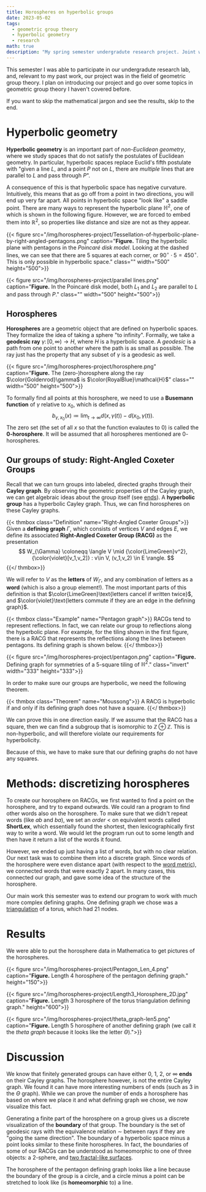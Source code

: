 ```yaml
---
title: Horospheres on hyperbolic groups
date: 2023-05-02
tags:
  - geometric group theory
  - hyperbolic geometry
  - research
math: true
description: "My spring semester undergradute research project. Joint work with Noah Jillson, Katerina Stuopis, Daniel Levitin, and Tullia Dymarz."
---
```


This semester I was able to participate in our undergradute research lab, and, relevant to my past work, 
our project was in the field of geometric group 
theory. I plan on introducing our project and go over some topics in geometric group theory I haven't covered before.

If you want to skip the mathematical jargon and see the results, skip to the end.

# Hyperbolic geometry

**Hyperbolic geometry** is an important part of *non-Euclidean geometry*, 
where we study spaces that do not satisfy the postulates of Euclidean 
geometry. In particular, 
hyperbolic spaces replace Euclid's fifth postulate with
"given a line $L$, and a point $P$ not on $L$, there are *multiple* lines 
that are parallel to $L$ and pass through $P$".

A consequence of this is that hyperbolic space has negative curvature.
Intuitively, this means that as 
go off from a point in two directions, you will end up very far apart. All 
points in hyperbolic space "look like" a saddle point. 
There 
are many ways to represent the hyperbolic plane $\mathbb{H}^2$, one of which is shown in the following figure. However, we are forced to embed them into $\mathbb{R}^2$, so properties like distance and size are not as they appear.

{{< figure src="/img/horospheres-project/Tessellation-of-hyperbolic-plane-by-right-angled-pentagons.png" caption="**Figure.** Tiling the hyperbolic plane with pentagons in the *Poincaré disk model*. Looking at the dashed lines, we can see that there are $5$ squares at each corner, or $90^\circ\cdot5 = 450^\circ$. This is only possible in hyperbolic space." class="" width="500" height="500">}}

{{< figure src="/img/horospheres-project/parallel lines.png" caption="**Figure.** In the Poincaré disk model, both $L_1$ and $L_2$ are parallel to $L$ and pass through $P$." class="" width="500" height="500">}}

## Horospheres

**Horospheres** are a geometric object that are defined on hyperbolic spaces. They formalize the idea of taking a sphere "to infinity".
Formally, we take a **geodesic ray** $\gamma\colon[0,\infty)\to H$, where $H$ is a hyperbolic space. 
A *geodesic* is a path from one point to another where the 
path is as small as possible. The ray just has the property that any subset of $\gamma$ is a geodesic as well.

{{< figure src="/img/horospheres-project/horosphere.png" caption="**Figure.** The (zero-)horosphere along the ray $\color{Goldenrod}\gamma$ is $\color{RoyalBlue}\mathcal{H}$" class="" width="500" height="500">}}

To formally find all points at this horosphere, we need to use a **Busemann function** of $\gamma$ relative to $x_0$, 
which is defined as 
$$
    b_{\gamma,x_0}(x) \coloneqq \lim_{t\to \infty}d(x,\gamma(t))-d(x_0,\gamma(t)).
$$
The zero set (the set of all $x$ so that the function evalautes to $0$) is called the **$0$-horosphere**. It will be assumed that 
all horospheres mentioned are $0$-horospheres.

## Our groups of study: Right-Angled Coxeter Groups

Recall that we can turn groups into labeled, directed graphs through their **Cayley graph**. By observing the geometric properties of the 
Cayley graph, we can get algebraic ideas about the group itself (see [ends](..//graphgroupends)). 
A **hyperbolic group** has a hyperbolic Cayley graph. Thus, we can find horospheres on these Cayley graphs.

{{< thmbox class="Definition" name="Right-Angled Coxeter Groups">}}
Given a **defining graph** $\Gamma$, which consists of vertices $V$ and edges $E$, we define its associated **Right-Angled Coxeter Group (RACG)** as the presentation
$$
    W_{\Gamma} \coloneqq \langle V \mid {\color{LimeGreen}v^2}, {\color{violet}[v_1,v_2]} : v\in V, (v_1,v_2) \in E \rangle.
$$
{{</ thmbox>}}

We will refer to $V$ as the **letters** of $W_{\Gamma}$, and any combination of letters as a **word** (which is also a group element!).
The most important parts of this definition is that 
$\color{LimeGreen}\text{letters cancel if written twice}$, and 
$\color{violet}\text{letters commute if they are an edge in the defining graph}$. 

{{< thmbox class="Example" name="Pentagon graph">}}
RACGs tend to represent reflections. In fact, we can relate our group to reflections along the hyperbolic plane.
For example, for the tiling shown in the first figure, there is a RACG that represents the reflections along the lines between pentagons. 
Its defining graph is shown below. 
{{</ thmbox>}}

{{< figure src="/img/horospheres-project/pentagon.png" caption="**Figure.** Defining graph for symmetries of a $5$-square tiling of $\mathbb{H}^2$." class="invert" width="333" height="333">}}

In order to make sure our groups are hyperbolic, we need the following 
theorem.

{{< thmbox class="Theorem" name="Moussong">}}
A RACG is hyperbolic if and only if its defining graph does not have a 
square.
{{</ thmbox>}}

We can prove this in one direction easily.
If we assume that the RACG has a square, then we can find a subgroup 
that is isomorphic to $\mathbb{Z}\oplus\mathbb{Z}$. This is non-hyperbolic, and will therefore violate our requirements for hyperbolicity.

Because of this, we have to make sure that our defining graphs do not have any squares. 


# Methods: discretizing horospheres

To create our horosphere on RACGs, we first wanted to find a point on the horosphere, and try to expand outwards. 
We could ran a program to find other words also on the horosphere. 
To make sure that we didn't repeat words (like $ab$ and $ba$), we 
set an *order* $<$ on equivalent words called **ShortLex**, which 
essentially found the shortest, then lexicographically first way to 
write a word.
We would let the program run out to some length and then have it return a list of the words it found.

However, we ended up just having a list of words, but with no clear relation. Our next task was to combine them into a discrete graph.
Since words of the horosphere were even distance apart (with respect to the [word metric](https://en.wikipedia.org/wiki/Word_metric)),
we connected words that were exactly $2$ apart. In many cases, this connected our graph, and gave some idea of the structure of the horosphere.

Our main work this semester was to extend our program to work with much more complex defining graphs. One defining graph we chose was 
a [triangulation](https://en.wikipedia.org/wiki/Triangulation_(topology)) of a torus, which had $21$ nodes.

# Results

We were able to put the horosphere data in Mathematica to get pictures of the horospheres.

{{< figure src="/img/horospheres-project/Pentagon_Len_4.png" caption="**Figure.** Length $4$ horosphere of the pentagon defining graph." height="150">}}

{{< figure src="/img/horospheres-project/Length3_Horosphere_2D.jpg" caption="**Figure.** Length $3$ horosphere of the torus triangulation defining graph." height="600">}}

{{< figure src="/img/horospheres-project/theta_graph-len5.png" caption="**Figure.** Length $5$ horosphere of another defining graph (we call it the *theta graph* because it looks like the letter $\Theta$).">}}

# Discussion

We know that finitely generated groups can have either $0$, $1$, $2$, or $\infty$ **ends** on their Cayley graphs.
The horosphere however, is not the entire Cayley graph. We found it can have more interesting numbers of ends 
(such as $3$ in the $\Theta$ graph).
While we can prove the number of ends a 
horosphere has based on where we place it and what defining graph we chose, 
we now visualize this fact.

Generating a finite part of the horosphere on a group gives us a discrete visualization of the **boundary** of that group. 
The boundary is the set of geodesic rays with the equivalence relation $\sim$ between rays if they are "going the same direction".
The boundary of a hyperbolic space minus a point looks similar to these finite horospheres. In fact, the boundaries of some of our RACGs can be understood as homeomorphic to one of three objects: a $2$-sphere, and [two fractal-like surfaces](https://arxiv.org/pdf/2004.13315.pdf).

The horosphere of the pentagon defining graph looks like a line because the boundary of the group is a circle, and a circle minus a point 
can be stretched to look like (is **homeomorphic** to) a line.